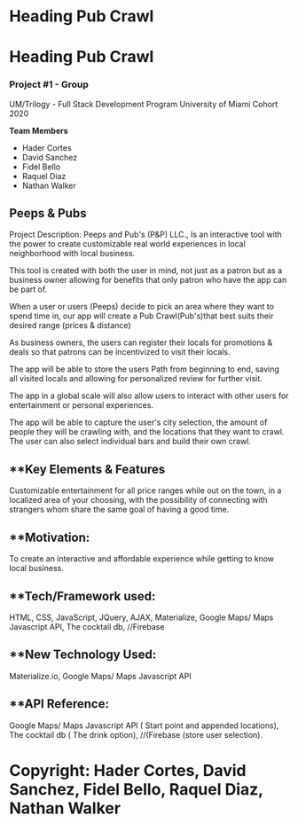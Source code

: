 # Heading  Pub Crawl

# Heading  Pub Crawl

### Project #1 - Group
UM/Trilogy - Full Stack Development Program University of Miami Cohort 2020

**Team Members**
* Hader Cortes 
* David Sanchez 
* Fidel Bello
* Raquel Diaz
* Nathan Walker

## **Peeps & Pubs**
Project Description:
Peeps and Pub's (P&P) LLC., Is an interactive tool with the power to create customizable real world experiences in local neighborhood with local business.

This tool is created with both the user in mind, not just as a patron but as a business owner allowing for benefits that only patron who have the app can be part of. 

When a user or users (Peeps) decide to pick an area where they want to spend time in, our app will create a Pub Crawl(Pub's)that best suits their desired range (prices & distance)

As business owners, the users can register their locals for promotions & deals so that patrons can be incentivized to visit their locals. 

The app will be able to store the users Path from beginning to end, saving all visited locals and allowing for personalized review for further visit. 

The app in a global scale will also allow users to interact with other users for entertainment or personal experiences. 

The app will be able to capture the user's city selection, the amount of people they will be crawling with, and the locations that they want to crawl. The user can also select individual bars and build their own crawl.

## **Key Elements & Features
Customizable entertainment for all price ranges while out on the town, in a localized area of your choosing, with the possibility of connecting with strangers whom share the same goal of having a good time. 

## **Motivation:
To create an interactive and affordable experience while getting to know local business. 

## **Tech/Framework used:
HTML, CSS, JavaScript, JQuery, AJAX, Materialize, Google Maps/ Maps Javascript API, The cocktail db, //Firebase

## **New Technology Used:
Materialize.io, Google Maps/ Maps Javascript API

## **API Reference:
Google Maps/ Maps Javascript API ( Start point and appended locations), The cocktail db ( The drink option), //(Firebase (store user selection).

# Copyright:  Hader Cortes, David Sanchez, Fidel Bello, Raquel Diaz, Nathan Walker 
